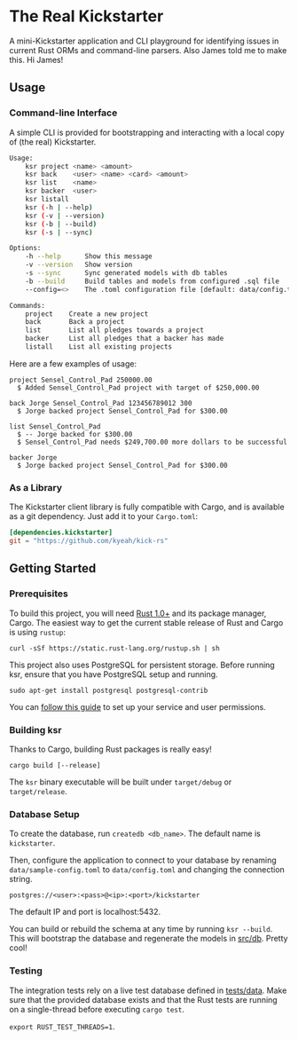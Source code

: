 The Real Kickstarter
=====================

A mini-Kickstarter application and CLI playground for identifying issues in current Rust ORMs and command-line parsers. Also James told me to make this. Hi James!

## Usage

### Command-line Interface

A simple CLI is provided for bootstrapping and interacting with a local copy of (the real) Kickstarter.

```sh
Usage:
    ksr project <name> <amount>
    ksr back    <user> <name> <card> <amount>
    ksr list    <name>
    ksr backer  <user>
    ksr listall
    ksr (-h | --help)
    ksr (-v | --version)
    ksr (-b | --build)
    ksr (-s | --sync)

Options:
    -h --help      Show this message
    -v --version   Show version
    -s --sync      Sync generated models with db tables
    -b --build     Build tables and models from configured .sql file
    --config=<>    The .toml configuration file [default: data/config.toml]

Commands:
    project    Create a new project
    back       Back a project
    list       List all pledges towards a project
    backer     List all pledges that a backer has made
    listall    List all existing projects
```

Here are a few examples of usage:
```
project Sensel_Control_Pad 250000.00
  $ Added Sensel_Control_Pad project with target of $250,000.00

back Jorge Sensel_Control_Pad 123456789012 300
  $ Jorge backed project Sensel_Control_Pad for $300.00

list Sensel_Control_Pad
  $ -- Jorge backed for $300.00
  $ Sensel_Control_Pad needs $249,700.00 more dollars to be successful

backer Jorge
  $ Jorge backed project Sensel_Control_Pad for $300.00
```

### As a Library

The Kickstarter client library is fully compatible with Cargo, and is available as a git dependency. Just add it to your `Cargo.toml`:

```toml
[dependencies.kickstarter]
git = "https://github.com/kyeah/kick-rs"
```

## Getting Started

### Prerequisites

To build this project, you will need [Rust 1.0+](https://www.rust-lang.org) and its package manager, Cargo. The easiest way to get the current stable release of Rust and Cargo is using `rustup`:

`curl -sSf https://static.rust-lang.org/rustup.sh | sh`

This project also uses PostgreSQL for persistent storage. Before running ksr, ensure that you have PostgreSQL setup and running. 

`sudo apt-get install postgresql postgresql-contrib`

You can [follow this guide](https://help.ubuntu.com/lts/serverguide/postgresql.html) to set up your service and user permissions.

### Building ksr

Thanks to Cargo, building Rust packages is really easy! 

`cargo build [--release]`

The `ksr` binary executable will be built under `target/debug` or `target/release`.

### Database Setup

To create the database, run `createdb <db_name>`. The default name is `kickstarter`. 

Then, configure the application to connect to your database by renaming `data/sample-config.toml` to `data/config.toml` and changing the connection string.

`postgres://<user>:<pass>@<ip>:<port>/kickstarter`

The default IP and port is localhost:5432.

You can build or rebuild the schema at any time by running `ksr --build`. This will bootstrap the database and regenerate the models in [src/db](src/db). Pretty cool!

### Testing

The integration tests rely on a live test database defined in [tests/data](tests/data). Make sure that the provided database exists and that the Rust tests are running on a single-thread before executing `cargo test`.

`export RUST_TEST_THREADS=1`.